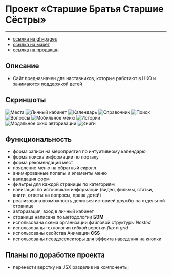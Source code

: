 # Проект «Старшие Братья Старшие Сёстры»

---

- [ссылка на gh-pages](https://nikolaymishaev.github.io/BBBS/index.html)
- [ссылка на макет](https://www.figma.com/file/11gCLSDOYlvkbuI3FU36Up/BBBS-for-students?node-id=0%3A1)
- [ссылка на продакшн](https://nastavnikipro.ru/)

## Описание

- Сайт предназначен для наставников, которые работают в НКО и занимаются поддержкой детей

## Скриншоты
![Места](https://github.com/NikolayMishaev/BBBS/raw/main/images/readme/places.jpg)
![Личный кабинет](https://github.com/NikolayMishaev/BBBS/raw/main/images/readme/account.jpg)
![Календарь](https://github.com/NikolayMishaev/BBBS/raw/main/images/readme/calendar.jpg)
![Справочник](https://github.com/NikolayMishaev/BBBS/raw/main/images/readme/guide.jpg)
![Поиск](https://github.com/NikolayMishaev/BBBS/raw/main/images/readme/search.jpg)
![Вопросы](https://github.com/NikolayMishaev/BBBS/raw/main/images/readme/questions.jpg)
![Мобильное меню](https://github.com/NikolayMishaev/BBBS/raw/main/images/readme/mobile.jpg)
![Истории](https://github.com/NikolayMishaev/BBBS/raw/main/images/readme/story.jpg)
![Модальное окно авторизации](https://github.com/NikolayMishaev/BBBS/raw/main/images/readme/login.jpg)
![Книги](https://github.com/NikolayMishaev/BBBS/raw/main/images/readme/book.jpg)

## Функциональность

- форма записи на мероприятия по интуитивному календарю
- форма поиска информации по порталу
- форма рекомендаций мест
- появление меню на обратный скролл
- анимированные попапы и элементы меню
- валидация форм
- фильтры для каждой страницы по категориям
- навигация по источникам информации (видео, фильмы, статьи, книги, ответы на вопросы, права детей)
- реализована возможность делиться историей дружбы на отдельной странице
- авторизация, вход в личный кабинет
- страница написана по методологии __БЭМ__
- использована схема организации файловой структуры _Nested_
- использованы технологии гибкой верстки _flex_ и _grid_
- использованы свойства Анимации __CSS__
- использованы псевдоселекторы для эффекта наведения на кнопки

## Планы по доработке проекта
- перенести верстку на JSX разделив на компоненты;
